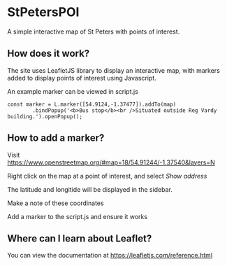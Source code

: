 # StPetersPOI

A simple interactive map of St Peters with points of interest.

## How does it work?

The site uses LeafletJS library to display an interactive map, with markers added to display points of interest using Javascript.

An example marker can be viewed in script.js

```
const marker = L.marker([54.9124,-1.37477]).addTo(map)
		.bindPopup('<b>Bus stop</b><br />Situated outside Reg Vardy building.').openPopup();

```

## How to add a marker?

Visit https://www.openstreetmap.org/#map=18/54.91244/-1.37540&layers=N 

Right click on the map at a point of interest, and select *Show address*

The latitude and longitide will be displayed in the sidebar.

Make a note of these coordinates

Add a marker to the script.js and ensure it works

## Where can I learn about Leaflet?

You can view the documentation at https://leafletjs.com/reference.html



